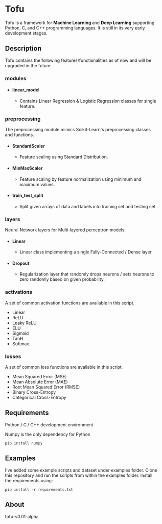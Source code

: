 # Tofu

Tofu is a framework for **Machine Learning** and **Deep Learning** supporting Python, C, and C++ programming languages. It is still in its very
early development stages.

## Description

Tofu contains the following features/functionalities as of now and will be upgraded in the future.

### modules 

* #### linear_model

    * Contains Linear Regression & Logistic Regression classes for single feature.

### preprocessing

The preprocessing module mimics Scikit-Learn's preprocessing classes and functions.

* #### StandardScaler

    * Feature scaling using Standard Distribution.

* #### MinMaxScaler

    * Feature scaling by feature normalization using minimum and maximum values.

* #### train_test_split

    * Split given arrays of data and labels into training set and testing set.

### layers

Neural Network layers for Multi-layered perceptron models.

* #### Linear

    * Linear class implementing a single Fully-Connected / Dense layer.

* #### Dropout
	
	* Regularization layer that randomly drops neurons / sets neurons to zero randomly based on given probability.    

### activations

A set of common activation functions are available in this script.

* Linear
* ReLU
* Leaky ReLU
* ELU
* Sigmoid
* TanH
* Softmax

### losses

A set of common loss functions are available in this script.

* Mean Squared Error (MSE)
* Mean Absolute Error (MAE)
* Root Mean Squared Error (RMSE)
* Binary Cross-Entropy
* Categorical Cross-Entropy

## Requirements

Python / C / C++ development environment

Numpy is the only dependency for Python

`pip install numpy`

## Examples

I've added some example scripts and dataset under examples folder. Clone this repository and run the scripts from within the examples folder. Install the requirements using:

`pip install -r requirements.txt`

## About

tofu-v0.01-alpha